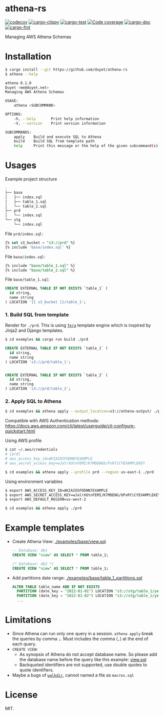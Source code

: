 # athena-rs

[![codecov](https://codecov.io/gh/duyet/athena-rs/branch/master/graph/badge.svg?token=FVVxtMwb4q)](https://codecov.io/gh/duyet/athena-rs)
[![cargo-clippy](https://github.com/duyet/athena-rs/actions/workflows/cargo-clippy.yml/badge.svg)](https://github.com/duyet/athena-rs/actions/workflows/cargo-clippy.yml)
[![cargo-test](https://github.com/duyet/athena-rs/actions/workflows/cargo-test.yaml/badge.svg)](https://github.com/duyet/athena-rs/actions/workflows/cargo-test.yaml)
[![Code coverage](https://github.com/duyet/athena-rs/actions/workflows/cov.yaml/badge.svg)](https://github.com/duyet/athena-rs/actions/workflows/cov.yaml)
[![cargo-doc](https://github.com/duyet/athena-rs/actions/workflows/cargo-doc.yaml/badge.svg)](https://github.com/duyet/athena-rs/actions/workflows/cargo-doc.yaml)
[![cargo-fmt](https://github.com/duyet/athena-rs/actions/workflows/cargo-fmt.yaml/badge.svg)](https://github.com/duyet/athena-rs/actions/workflows/cargo-fmt.yaml)


Managing AWS Athena Schemas

# Installation

<!-- BEGIN INSTALLATION -->
```bash
$ cargo install --git https://github.com/duyet/athena-rs
$ athena --help

athena 0.1.0
Duyet <me@duyet.net>
Managing AWS Athena Schemas

USAGE:
    athena <SUBCOMMAND>

OPTIONS:
    -h, --help       Print help information
    -V, --version    Print version information

SUBCOMMANDS:
    apply    Build and execute SQL to Athena
    build    Build SQL from template path
    help     Print this message or the help of the given subcommand(s)
```
<!-- END INSTALLATION -->

# Usages

Example project structure

```bash
.
├── base
│   ├── index.sql
│   ├── table_1.sql
│   └── table_2.sql
├── prd
│   └── index.sql
└── stg
    └── index.sql
```

File `prd/index.sql`:

```sql
{% set s3_bucket = "s3://prd" %}
{% include 'base/index.sql' %}
```

File `base/index.sql`:

```sql
{% include "base/table_1.sql" %}
{% include "base/table_2.sql" %}
```

File `base/table_1.sql`:

```sql
CREATE EXTERNAL TABLE IF NOT EXISTS `table_1` (
  id string,
  name string
) LOCATION '{{ s3_bucket }}/table_1';

```

### 1. Build SQL from template

Render for `./prd`. This is using [`Tera`](https://tera.netlify.app) template engine
which is inspired by Jinja2 and Django templates.

```bash
$ cd examples && cargo run build ./prd
```

```sql
CREATE EXTERNAL TABLE IF NOT EXISTS `table_1` (
  id string,
  name string
) LOCATION 's3://prd/table_1';


CREATE EXTERNAL TABLE IF NOT EXISTS `table_2` (
  id string,
  name string
) LOCATION 's3://prd/table_2';
```

### 2. Apply SQL to Athena

```bash
$ cd examples && athena apply --output_location=s3://athena-output/ ./prd
```

Compatible with AWS Authentication methods:
<https://docs.aws.amazon.com/cli/latest/userguide/cli-configure-quickstart.html>

Using AWS profile

```bash
$ cat ~/.aws/credentials
# [prd]
# aws_access_key_id=AKIAIOSFODNN7EXAMPLE
# aws_secret_access_key=wJalrXUtnFEMI/K7MDENGb/PxRfiCYEXAMPLEKEY

$ cd examples && athena apply --profile prd --region us-east-1 ./prd
```

Using environment variables

```bash
$ export AWS_ACCESS_KEY_ID=AKIAIOSFODNN7EXAMPLE
$ export AWS_SECRET_ACCESS_KEY=wJalrXUtnFEMI/K7MDENG/bPxRfiCYEXAMPLEKEY
$ export AWS_DEFAULT_REGION=us-west-2

$ cd examples && athena apply ./prd
```

# Example templates

- Create Athena View: [./examples/base/view.sql](./examples/base/view.sql)

  ```sql
  -- Database: db1
  CREATE VIEW "view" AS SELECT * FROM table_2;

  /* Database: db2 */
  CREATE VIEW "view" AS SELECT * FROM table_1;
  ```

- Add partitions date range: [./examples/base/table_1_partitions.sql](./examples/base/table_1_partitions.sql)

  ```sql
  ALTER TABLE table_name ADD IF NOT EXISTS
    PARTITION (date_key = "2022-01-01") LOCATION "s3://stg/table_1/year=2022/month=01/day=01",
    PARTITION (date_key = "2022-01-02") LOCATION "s3://stg/table_1/year=2022/month=01/day=02",
    ...
  ```

# Limitations

- Since Athena can run only one query in a session. `athena apply` break the queries by comma `;`.
  Must includes the comma (`,`) at the end of each query.
- `CREATE VIEW`:
  - As synopsis of Athena do not accept database name. So please add the database name before the query like this example: [view.sql](./examples/view.sql)
  - Backquoted identifiers are not supported, use double quotes to quote identifiers.
- Maybe a bugs of [`walkdir`](https://docs.rs/walkdir), cannot named a file as `macros.sql`

# License

MIT.
